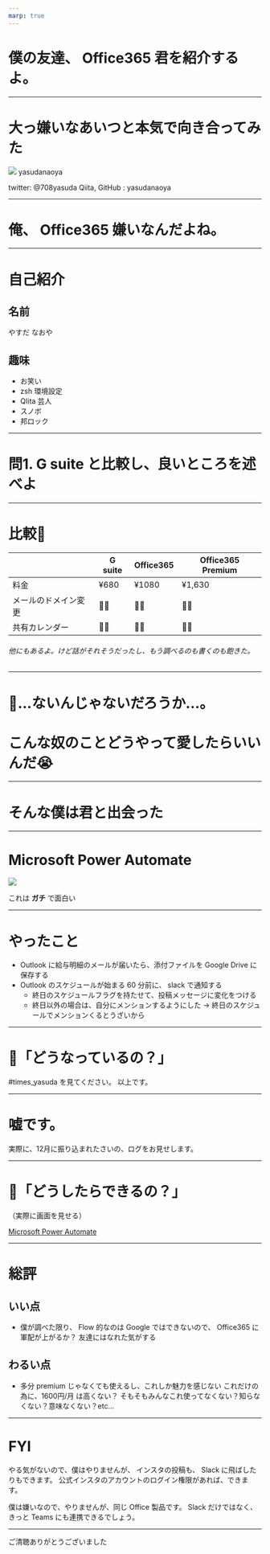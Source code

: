 ```yaml
---
marp: true
---
```


# 僕の友達、 Office365 君を紹介するよ。

---

# 大っ嫌いなあいつと本気で向き合ってみた

![](https://qiita-user-profile-images.imgix.net/https%3A%2F%2Favatars0.githubusercontent.com%2Fu%2F43776161%3Fv%3D4?ixlib=rb-1.2.2&auto=compress%2Cformat&lossless=0&w=300&s=be1cd982b38b91f9ab59539e51d21efa)
yasudanaoya

twitter: @708yasuda
Qiita, GitHub : yasudanaoya

---

# 俺、 Office365 嫌いなんだよね。

---

# 自己紹介

## 名前
やすだ なおや
## 趣味
- お笑い
- zsh 環境設定
- QIita 芸人
- スノボ
- 邦ロック

---

# 問1. G suite と比較し、良いところを述べよ

---

# 比較🤑

||G suite|Office365|Office365 Premium
---|---|---|---
料金|¥680|¥1080|¥1,630
メールのドメイン変更|🙆‍♂️|🙅‍♂️|🙆‍♂️
共有カレンダー|🙆‍♂️|🙅‍♂️|🙆‍♂️



###### 他にもあるよ。けど話がそれそうだったし、もう調べるのも書くのも飽きた。

---

# 🤔...ないんじゃないだろうか...。

# こんな奴のことどうやって愛したらいいんだ😭

---

# そんな僕は君と出会った
---

# Microsoft Power Automate

![](https://higherlogicdownload.s3.amazonaws.com/PBIUSERGROUP/0dd17701-ca4a-49ad-9e12-8a3458d663ba/UploadedImages/World_Tour/2019/Flow.png)

これは **ガチ** で面白い

---

# やったこと

* Outlook に給与明細のメールが届いたら、添付ファイルを Google Drive に保存する
* Outlook のスケジュールが始まる 60 分前に、 slack で通知する
  * 終日のスケジュールフラグを持たせて、投稿メッセージに変化をつける
  * 終日以外の場合は、自分にメンションするようにした
  -> 終日のスケジュールでメンションくるとうざいから

---

# 🤔「どうなっているの？」

#times_yasuda を見てください。
以上です。

---

# 嘘です。

実際に、12月に振り込まれたさいの、ログをお見せします。

---

# 🤔「どうしたらできるの？」

（実際に画面を見せる）

[Microsoft Power Automate](https://japan.flow.microsoft.com/manage/environments/Default-3d3970d9-4366-4c74-804e-fc37a0f8a72e/flows)

---

# 総評

## いい点　

* 僕が調べた限り、 Flow 的なのは Google ではできないので、
Office365 に軍配が上がるか？
友達にはなれた気がする

## わるい点

* 多分 premium じゃなくても使えるし、これしか魅力を感じない
これだけの為に、1600円/月 は高くない？
そもそもみんなこれ使ってなくない？知らなくない？意味なくない？etc...

---

# FYI

やる気がないので、僕はやりませんが、
インスタの投稿も、 Slack に飛ばしたりもできます。
公式インスタのアカウントのログイン権限があれば、できます。

僕は嫌いなので、やりませんが、同じ Office 製品です。
Slack だけではなく、きっと Teams にも連携できるでしょう。

---

ご清聴ありがとうございました
